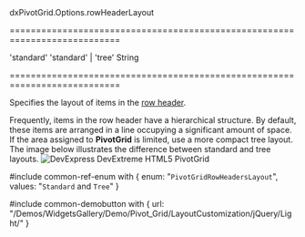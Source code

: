 <!--id-->dxPivotGrid.Options.rowHeaderLayout<!--/id-->
===========================================================================
<!--default-->'standard'<!--/default-->
<!--acceptValues-->'standard' | 'tree'<!--/acceptValues-->
<!--type-->String<!--/type-->
===========================================================================

<!--shortDescription-->
Specifies the layout of items in the [row header](/Documentation/Guide/Widgets/PivotGrid/Visual_Elements/#Headers).
<!--/shortDescription-->

<!--fullDescription-->
Frequently, items in the row header have a hierarchical structure. By default, these items are arranged in a line occupying a significant amount of space. If the area assigned to **PivotGrid** is limited, use a more compact tree layout. The image below illustrates the difference between standard and tree layouts.
![DevExpress DevExtreme HTML5 PivotGrid](/Content/images/doc/19_1/DataGrid/PivotGrid_rowHeaderLayout.png)

#include common-ref-enum with {
    enum: "`PivotGridRowHeadersLayout`",
    values: "`Standard` and `Tree`"
}

#include common-demobutton with {
    url: "/Demos/WidgetsGallery/Demo/Pivot_Grid/LayoutCustomization/jQuery/Light/"
}
<!--/fullDescription-->